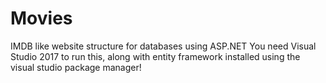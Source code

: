 # Movies
IMDB like website structure for databases using ASP.NET
You need Visual Studio 2017 to run this, along with entity framework installed using the visual studio package manager!
